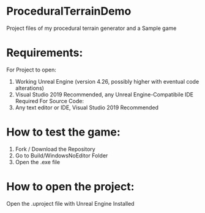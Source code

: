 # ProceduralTerrainDemo
 Project files of my procedural terrain generator and a Sample game

# Requirements:

For Project to open:
1. Working Unreal Engine (version 4.26, possibly higher with eventual code alterations)
2. Visual Studio 2019 Recommended, any Unreal Engine-Compatibile IDE Required
For Source Code:
1. Any text editor or IDE, Visual Studio 2019 Recommended

# How to test the game:
1. Fork / Download the Repository
2. Go to Build/WindowsNoEditor Folder
3. Open the .exe file

# How to open the project:
Open the .uproject file with Unreal Engine Installed
